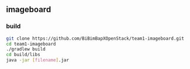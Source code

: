 ## imageboard

### build

```bash
git clone https://github.com/BiBimBapXOpenStack/team1-imageboard.git
cd team1-imageboard
./gradlew build
cd build/libs
java -jar [filename].jar
```
